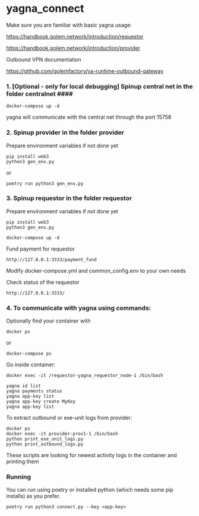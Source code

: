 # yagna_connect


Make sure you are familiar with basic yagna usage:

https://handbook.golem.network/introduction/requestor

https://handbook.golem.network/introduction/provider

Outbound VPN documentation

https://github.com/golemfactory/ya-runtime-outbound-gateway


### 1. [Optional - only for local debugging] Spinup central net in the folder centralnet #### ###

```
docker-compose up -d
```

yagna will communicate with the central net through the port 15758

### 2. Spinup provider in the folder provider ###

Prepare environment variables if not done yet
```
pip install web3
python3 gen_env.py
```

or

```
poetry run python3 gen_env.py
```

### 3. Spinup requestor in the folder requestor ###

Prepare environment variables if not done yet
```
pip install web3
python3 gen_env.py
```

```
docker-compose up -d
```

Fund payment for requestor
```
http://127.0.0.1:3333/payment_fund
```

Modify docker-compose.yml and common_config.env to your own needs

Check status of the requestor
```
http://127.0.0.1:3333/
```

### 4. To communicate with yagna using commands: ###

Optionally find your container with 
```
docker ps
```
or
```
docker-compose ps
```

Go inside container:
```
docker exec -it /requestor-yagna_requestor_node-1 /bin/bash
```
```
yagna id list
yagna payments status
yagna app-key list
yagna app-key create MyKey
yagna app-key list
```

To extract outbound or exe-unit logs from provider:

```
docker ps
docker exec -it provider-prov1-1 /bin/bash
python print_exe_unit_logs.py
python print_outbound_logs.py
```

These scripts are looking for newest activity logs in the container and printing them

### Running ###

You can run using poetry or installed python (which needs some pip installs) as you prefer.

```poetry run python3 connect.py --key <app-key>```

